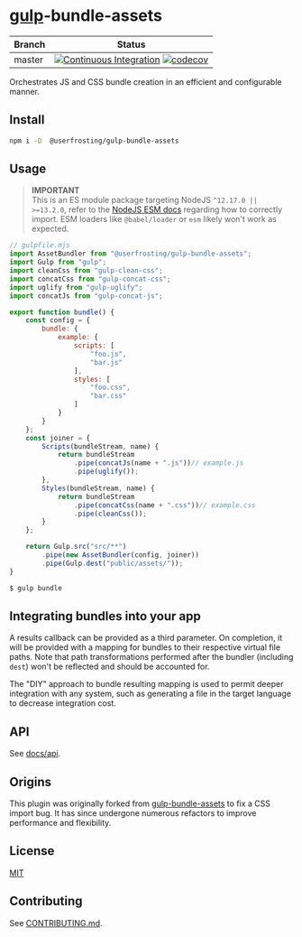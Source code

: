# [gulp](https://github.com/gulpjs/gulp)-bundle-assets

| Branch | Status |
| ------ | ------ |
| master | [![Continuous Integration](https://github.com/userfrosting/gulp-uf-bundle-assets/workflows/Continuous%20Integration/badge.svg?branch=master)](https://github.com/userfrosting/gulp-uf-bundle-assets/actions?query=branch:master+workflow:"Continuous+Integration") [![codecov](https://codecov.io/gh/userfrosting/gulp-uf-bundle-assets/branch/master/graph/badge.svg)](https://codecov.io/gh/userfrosting/gulp-uf-bundle-assets/branch/master) |

Orchestrates JS and CSS bundle creation in an efficient and configurable manner.

## Install

```bash
npm i -D  @userfrosting/gulp-bundle-assets
```

## Usage

> **IMPORTANT**<br/>
> This is an ES module package targeting NodeJS `^12.17.0 || >=13.2.0`, refer to the [NodeJS ESM docs](https://nodejs.org/api/esm.html) regarding how to correctly import.
> ESM loaders like `@babel/loader` or `esm` likely won't work as expected.

```js
// gulpfile.mjs
import AssetBundler from "@userfrosting/gulp-bundle-assets";
import Gulp from "gulp";
import cleanCss from "gulp-clean-css";
import concatCss from "gulp-concat-css";
import uglify from "gulp-uglify";
import concatJs from "gulp-concat-js";

export function bundle() {
    const config = {
        bundle: {
            example: {
                scripts: [
                    "foo.js",
                    "bar.js"
                ],
                styles: [
                    "foo.css",
                    "bar.css"
                ]
            }
        }
    };
    const joiner = {
        Scripts(bundleStream, name) {
            return bundleStream
                .pipe(concatJs(name + ".js"))// example.js
                .pipe(uglify());
        },
        Styles(bundleStream, name) {
            return bundleStream
                .pipe(concatCss(name + ".css"))// example.css
                .pipe(cleanCss());
        }
    };

    return Gulp.src("src/**")
        .pipe(new AssetBundler(config, joiner))
        .pipe(Gulp.dest("public/assets/"));
}
```

```bash
$ gulp bundle
```

## Integrating bundles into your app

A results callback can be provided as a third parameter. On completion, it will be provided with a mapping for bundles to their respective virtual file paths. Note that path transformations performed after the bundler (including `dest`) won't be reflected and should be accounted for.

The "DIY" approach to bundle resulting mapping is used to permit deeper integration with any system, such as generating a file in the target language to decrease integration cost.

## API

See [docs/api](./docs/api/index.md).

## Origins

This plugin was originally forked from [gulp-bundle-assets](https://github.com/dowjones/gulp-bundle-assets) to fix a CSS import bug. It has since undergone numerous refactors to improve performance and flexibility.

## License

[MIT](LICENSE)

## Contributing

See [CONTRIBUTING.md](./CONTRIBUTING.md).
